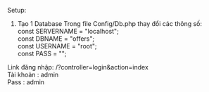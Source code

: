 Setup:
1. Tạo 1 Database 
Trong file Config/Db.php thay đổi các thông số: <br/>
    const SERVERNAME    = "localhost";<br/>
    const DBNAME        = "offers";<br/>
    const USERNAME      = "root";<br/>
    const PASS          = "";<br/>
    
Link đăng nhập: /?controller=login&action=index<br/>
Tài khoản : admin<br/>
Pass : admin
    
